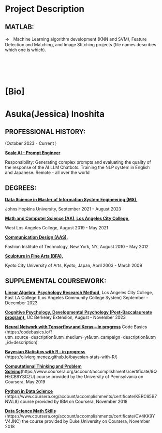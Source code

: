 <h1>Project Description</h1>
<h2>MATLAB:</h2>
⇒　Machine Learning algorithm development (KNN and SVM), Feature Detection and Matching, and Image Stitching projects (file names describes which one is which).









<h1>&nbsp; &nbsp; &nbsp;&nbsp;&nbsp;&nbsp; &nbsp; &nbsp;&nbsp;&nbsp<h1>
<h1>[Bio]</h1>
<h1>Asuka(Jessica) Inoshita</h1>
<h2>PROFESSIONAL HISTORY:</h2>
   <p>(October 2023 - Current )</p>
  <strong><u>Scale AI - Prompt Engineer</u></strong>
   <p>Responsibility: Generating complex prompts and evaluating the quality of the response of the AI LLM Chatbots. Training the NLP system in English and Japanese.
   Remote - all over the world </p>

<h2>DEGREES:</h2>
   <strong><u>Data Science in Master of Information System Engineering (MS), </u></strong> <p>Johns Hopkins University, September 2021 -  August 2023</p>
   <strong><u>Math and Computer Science (AA), Los Angeles City College,</u></strong> <p>West Los Angeles College, August 2019 - May 2021</p>
   <strong><u>Communication Design (AAS),</u></strong> <p>Fashion Institute of Technology, New York, NY, August 2010 - May 2012</p>
   <strong><u>Sculpture in Fine Arts (BFA),</u></strong> <p>Kyoto City University of Arts, Kyoto, Japan, April 2003 - March 2009</p>

<h2>SUPPLEMENTAL COURSEWORK:</h2>
   <p><strong><u>Linear Algebra, Psychology Research Method,</u></strong>
   Los Angeles City College, East LA College (Los Angeles Community College System)
   September - December 2023</p>
   <p><strong><u>Cognitive Psychology, Developmental Psychology (Post-Baccalaureate program),</u></strong> UC Berkeley Extension, August - November 2023</p>

   <p><strong><u>Neural Network with Tensorflow and Keras – in progress</u></strong>
   Code Basics (https://codebasics.io/?utm_source=description&utm_medium=yt&utm_campaign=description&utm_id=description)</p>

   <p><strong><u>Bayesian Statistics with R – in progress</u></strong>
   (https://oliviergimenez.github.io/bayesian-stats-with-R/)</p>

   <p><strong><u>Computational Thinking and Problem Solving</u></strong>(https://www.coursera.org/account/accomplishments/certificate/9QHECB8YSGZU) course provided by the University of Pennsylvania on Coursera, May 2019</p>
   <p><strong><u>Python in Data Science</u></strong> (https://www.coursera.org/account/accomplishments/certificate/KERC65B7NWL8) course provided by IBM on Coursera, November 2018</p>
   <p><strong><u>Data Science Math Skills</u></strong>
   (https://www.coursera.org/account/accomplishments/certificate/CV4KK9YV4JNC) the course provided by Duke University on Coursera, November 2018 </p>
